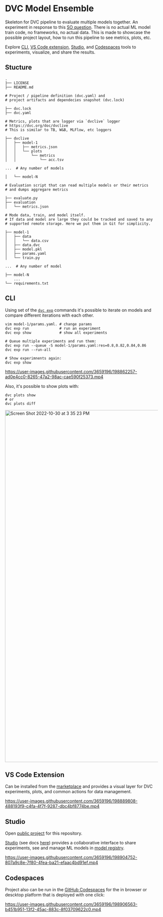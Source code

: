 # DVC Model Ensemble

Skeleton for DVC pipeline to evaluate multiple models together.
An experiment in response to this
[SO question](https://stackoverflow.com/questions/74236782/experiment-tracking-for-multiple-ml-independent-models-using-wandb-in-a-single-m).
There is no actual ML model train code, no frameworks, no actual data. This is
made to showcase the possible project layout, how to run this pipeline to see
metrics, plots, etc.

Explore [CLI](#cli), [VS Code extension](#vs-code-extension),
[Studio](#studio), and [Codespaces](#codespaces) tools to experiments,
visualize, and share the results.

## Stucture

```
.
├── LICENSE
├── README.md

# Project / pipeline definition (dvc.yaml) and
# project artifacts and dependecies snapshot (dvc.lock)

├── dvc.lock
├── dvc.yaml

# Metrics, plots that are logger via `dvclive` logger
# https://dvc.org/doc/dvclive
# This is similar to TB, W&B, MLFlow, etc loggers

├── dvclive
│   ├── model-1
│   │   ├── metrics.json
│   │   └── plots
│   │       └── metrics
│   │           └── acc.tsv

...  # Any number of models

│   └── model-N

# Evaluation script that can read multiple models or their metrics
# and dumps aggregare metrics

├── evaluate.py
├── evaluation
│   └── metrics.json

# Mode data, train, and model itself.
# If data and model are large they could be tracked and saved to any
# supported remote storage. Here we put them in Git for simplicity.

├── model-1
│   ├── data
│   │   └── data.csv
│   ├── data.dvc
│   ├── model.pkl
│   ├── params.yaml
│   └── train.py

...  # Any number of model

├── model-N
    ...
└── requirements.txt
```

## CLI

Using set of the
[`dvc exp`](https://dvc.org/doc/start/experiment-management/experiments)
commands it's possible to iterate on models and compare different iterations
with each other.

```
vim model-1/params.yaml. # change params
dvc exp run              # run an experiment 
dvc exp show             # show all experiments

# Queue multiple experiments and run them:
dvc exp run --queue -S model-1/params.yaml:res=0.8,0.82,0.84,0.86
dvc exp run --run-all

# Show experimnents again:
dvc exp show
```

https://user-images.githubusercontent.com/3659196/198862257-ad0e4cc0-8265-47a2-98ac-cae590f25373.mp4

Also, it's possible to show plots with:

```
dvc plots show
# or
dvc plots diff
```

<img width="1156" alt="Screen Shot 2022-10-30 at 3 35 23 PM" src="https://user-images.githubusercontent.com/3659196/198904947-02b339eb-8573-4ffe-9430-5c382020a463.png">

## VS Code Extension

Can be installed from the
[marketplace](https://marketplace.visualstudio.com/items?itemName=Iterative.dvc)
and provides a visual layer for DVC experiments, plots, and common actions for
data management.

https://user-images.githubusercontent.com/3659196/198889808-488193f9-c4fa-4f7f-9287-dbc4bf8774be.mp4


## Studio

Open
[public project](https://studio.iterative.ai/user/shcheklein/projects/ensemble-dvc-template-7u1t1fys3z)
for this repository.

[Studio](https://studio.iterative.ai/) (see docs [here](https://dvc.org/doc/studio))
provides a collaborative interface to share experiments, see and manage ML models in
[model registry](https://dvc.org/doc/studio/user-guide/model-registry/what-is-a-model-registry).


https://user-images.githubusercontent.com/3659196/198904752-807a9c8e-7f80-4fea-ba21-efaac4bd91ef.mp4

## Codespaces

Project also can be run in the
[GitHub Codespaces](https://github.com/features/codespaces) for the in browser or descktop
platform that is deployed with one click:

https://user-images.githubusercontent.com/3659196/198906563-b451b951-13f2-45ac-883c-8f03709622c0.mp4


